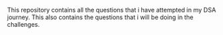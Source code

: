This repository contains all the questions that i have attempted in my DSA journey. This also contains the questions that i will be doing in the challenges.
